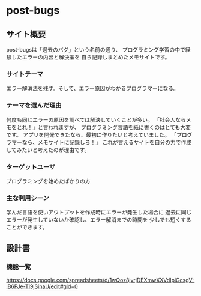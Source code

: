 # post-bugs

## サイト概要
post-bugsは「過去のバグ」という名前の通り、
プログラミング学習の中で経験したエラーの内容と解決策を
自ら記録しまとめたメモサイトです。

### サイトテーマ
エラー解消法を残す。そして、エラー原因がわかるプログラマーになる。

### テーマを選んだ理由
何度も同じエラーの原因を調べては解決していくことが多い。
「社会人ならメモをとれ！」と言われますが、
プログラミング言語を紙に書くのはとても大変です。
アプリを開発できたなら、最初に作りたいと考えていました。
「プログラマーなら、メモサイトに記録しろ！」
これが言えるサイトを自分の力で作成してみたいと考えたのが理由です。

### ターゲットユーザ
プログラミングを始めたばかりの方

### 主な利用シーン
学んだ言語を使いアウトプットを作成時にエラーが発生した場合に
過去に同じエラーが発生していないか確認し、エラー解消までの時間を
少しでも短くすることができます。

## 設計書

### 機能一覧
<https://docs.google.com/spreadsheets/d/1wQoz8jvrjDEXmwXXVdIpiGcsgV-lB6PJe-TI9jSinaU/edit#gid=0>

